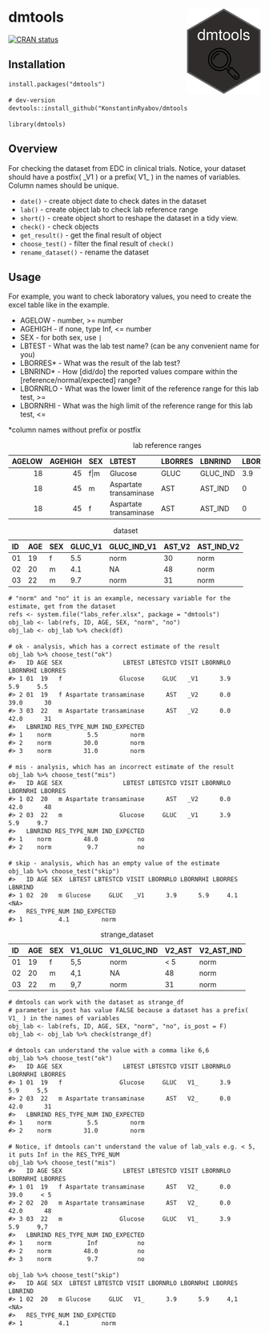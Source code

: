 dmtools <img src='man/figures/logo.png' align="right" height="170" />
=====================================================================

[![CRAN
status](https://www.r-pkg.org/badges/version/dmtools)](https://CRAN.R-project.org/package=dmtools)

Installation
------------

    install.packages("dmtools")

    # dev-version
    devtools::install_github("KonstantinRyabov/dmtools")

    library(dmtools)

Overview
--------

For checking the dataset from EDC in clinical trials. Notice, your
dataset should have a postfix( \_V1 ) or a prefix( V1\_ ) in the names
of variables. Column names should be unique.

-   `date()` - create object date to check dates in the dataset
-   `lab()` - create object lab to check lab reference range
-   `short()` - create object short to reshape the dataset in a tidy
    view.
-   `check()` - check objects
-   `get_result()` - get the final result of object
-   `choose_test()` - filter the final result of `check()`
-   `rename_dataset()` - rename the dataset

Usage
-----

For example, you want to check laboratory values, you need to create the
excel table like in the example.

-   AGELOW - number, &gt;= number
-   AGEHIGH - if none, type Inf, &lt;= number  
-   SEX - for both sex, use `|`
-   LBTEST - What was the lab test name? (can be any convenient name for
    you)
-   LBORRES\* - What was the result of the lab test?
-   LBNRIND\* - How \[did/do\] the reported values compare within the
    \[reference/normal/expected\] range?
-   LBORNRLO - What was the lower limit of the reference range for this
    lab test, &gt;=
-   LBORNRHI - What was the high limit of the reference range for this
    lab test, &lt;=

\*column names without prefix or postfix

<table>
<caption>lab reference ranges</caption>
<thead>
<tr class="header">
<th style="text-align: right;">AGELOW</th>
<th style="text-align: right;">AGEHIGH</th>
<th style="text-align: left;">SEX</th>
<th style="text-align: left;">LBTEST</th>
<th style="text-align: left;">LBORRES</th>
<th style="text-align: left;">LBNRIND</th>
<th style="text-align: left;">LBORNRLO</th>
<th style="text-align: left;">LBORNRHI</th>
</tr>
</thead>
<tbody>
<tr class="odd">
<td style="text-align: right;">18</td>
<td style="text-align: right;">45</td>
<td style="text-align: left;">f|m</td>
<td style="text-align: left;">Glucose</td>
<td style="text-align: left;">GLUC</td>
<td style="text-align: left;">GLUC_IND</td>
<td style="text-align: left;">3.9</td>
<td style="text-align: left;">5.9</td>
</tr>
<tr class="even">
<td style="text-align: right;">18</td>
<td style="text-align: right;">45</td>
<td style="text-align: left;">m</td>
<td style="text-align: left;">Aspartate transaminase</td>
<td style="text-align: left;">AST</td>
<td style="text-align: left;">AST_IND</td>
<td style="text-align: left;">0</td>
<td style="text-align: left;">42</td>
</tr>
<tr class="odd">
<td style="text-align: right;">18</td>
<td style="text-align: right;">45</td>
<td style="text-align: left;">f</td>
<td style="text-align: left;">Aspartate transaminase</td>
<td style="text-align: left;">AST</td>
<td style="text-align: left;">AST_IND</td>
<td style="text-align: left;">0</td>
<td style="text-align: left;">39</td>
</tr>
</tbody>
</table>

<table>
<caption>dataset</caption>
<thead>
<tr class="header">
<th style="text-align: left;">ID</th>
<th style="text-align: left;">AGE</th>
<th style="text-align: left;">SEX</th>
<th style="text-align: left;">GLUC_V1</th>
<th style="text-align: left;">GLUC_IND_V1</th>
<th style="text-align: left;">AST_V2</th>
<th style="text-align: left;">AST_IND_V2</th>
</tr>
</thead>
<tbody>
<tr class="odd">
<td style="text-align: left;">01</td>
<td style="text-align: left;">19</td>
<td style="text-align: left;">f</td>
<td style="text-align: left;">5.5</td>
<td style="text-align: left;">norm</td>
<td style="text-align: left;">30</td>
<td style="text-align: left;">norm</td>
</tr>
<tr class="even">
<td style="text-align: left;">02</td>
<td style="text-align: left;">20</td>
<td style="text-align: left;">m</td>
<td style="text-align: left;">4.1</td>
<td style="text-align: left;">NA</td>
<td style="text-align: left;">48</td>
<td style="text-align: left;">norm</td>
</tr>
<tr class="odd">
<td style="text-align: left;">03</td>
<td style="text-align: left;">22</td>
<td style="text-align: left;">m</td>
<td style="text-align: left;">9.7</td>
<td style="text-align: left;">norm</td>
<td style="text-align: left;">31</td>
<td style="text-align: left;">norm</td>
</tr>
</tbody>
</table>

    # "norm" and "no" it is an example, necessary variable for the estimate, get from the dataset
    refs <- system.file("labs_refer.xlsx", package = "dmtools")
    obj_lab <- lab(refs, ID, AGE, SEX, "norm", "no")
    obj_lab <- obj_lab %>% check(df)

    # ok - analysis, which has a correct estimate of the result
    obj_lab %>% choose_test("ok")
    #>   ID AGE SEX                 LBTEST LBTESTCD VISIT LBORNRLO LBORNRHI LBORRES
    #> 1 01  19   f                Glucose     GLUC   _V1      3.9      5.9     5.5
    #> 2 01  19   f Aspartate transaminase      AST   _V2      0.0     39.0      30
    #> 3 03  22   m Aspartate transaminase      AST   _V2      0.0     42.0      31
    #>   LBNRIND RES_TYPE_NUM IND_EXPECTED
    #> 1    norm          5.5         norm
    #> 2    norm         30.0         norm
    #> 3    norm         31.0         norm

    # mis - analysis, which has an incorrect estimate of the result
    obj_lab %>% choose_test("mis")
    #>   ID AGE SEX                 LBTEST LBTESTCD VISIT LBORNRLO LBORNRHI LBORRES
    #> 1 02  20   m Aspartate transaminase      AST   _V2      0.0     42.0      48
    #> 2 03  22   m                Glucose     GLUC   _V1      3.9      5.9     9.7
    #>   LBNRIND RES_TYPE_NUM IND_EXPECTED
    #> 1    norm         48.0           no
    #> 2    norm          9.7           no

    # skip - analysis, which has an empty value of the estimate
    obj_lab %>% choose_test("skip")
    #>   ID AGE SEX  LBTEST LBTESTCD VISIT LBORNRLO LBORNRHI LBORRES LBNRIND
    #> 1 02  20   m Glucose     GLUC   _V1      3.9      5.9     4.1    <NA>
    #>   RES_TYPE_NUM IND_EXPECTED
    #> 1          4.1         norm

<table>
<caption>strange_dataset</caption>
<thead>
<tr class="header">
<th style="text-align: left;">ID</th>
<th style="text-align: left;">AGE</th>
<th style="text-align: left;">SEX</th>
<th style="text-align: left;">V1_GLUC</th>
<th style="text-align: left;">V1_GLUC_IND</th>
<th style="text-align: left;">V2_AST</th>
<th style="text-align: left;">V2_AST_IND</th>
</tr>
</thead>
<tbody>
<tr class="odd">
<td style="text-align: left;">01</td>
<td style="text-align: left;">19</td>
<td style="text-align: left;">f</td>
<td style="text-align: left;">5,5</td>
<td style="text-align: left;">norm</td>
<td style="text-align: left;">&lt; 5</td>
<td style="text-align: left;">norm</td>
</tr>
<tr class="even">
<td style="text-align: left;">02</td>
<td style="text-align: left;">20</td>
<td style="text-align: left;">m</td>
<td style="text-align: left;">4,1</td>
<td style="text-align: left;">NA</td>
<td style="text-align: left;">48</td>
<td style="text-align: left;">norm</td>
</tr>
<tr class="odd">
<td style="text-align: left;">03</td>
<td style="text-align: left;">22</td>
<td style="text-align: left;">m</td>
<td style="text-align: left;">9,7</td>
<td style="text-align: left;">norm</td>
<td style="text-align: left;">31</td>
<td style="text-align: left;">norm</td>
</tr>
</tbody>
</table>

    # dmtools can work with the dataset as strange_df
    # parameter is_post has value FALSE because a dataset has a prefix( V1_ ) in the names of variables
    obj_lab <- lab(refs, ID, AGE, SEX, "norm", "no", is_post = F)
    obj_lab <- obj_lab %>% check(strange_df)

    # dmtools can understand the value with a comma like 6,6 
    obj_lab %>% choose_test("ok")
    #>   ID AGE SEX                 LBTEST LBTESTCD VISIT LBORNRLO LBORNRHI LBORRES
    #> 1 01  19   f                Glucose     GLUC   V1_      3.9      5.9     5,5
    #> 2 03  22   m Aspartate transaminase      AST   V2_      0.0     42.0      31
    #>   LBNRIND RES_TYPE_NUM IND_EXPECTED
    #> 1    norm          5.5         norm
    #> 2    norm         31.0         norm

    # Notice, if dmtools can't understand the value of lab_vals e.g. < 5, it puts Inf in the RES_TYPE_NUM
    obj_lab %>% choose_test("mis")
    #>   ID AGE SEX                 LBTEST LBTESTCD VISIT LBORNRLO LBORNRHI LBORRES
    #> 1 01  19   f Aspartate transaminase      AST   V2_      0.0     39.0     < 5
    #> 2 02  20   m Aspartate transaminase      AST   V2_      0.0     42.0      48
    #> 3 03  22   m                Glucose     GLUC   V1_      3.9      5.9     9,7
    #>   LBNRIND RES_TYPE_NUM IND_EXPECTED
    #> 1    norm          Inf           no
    #> 2    norm         48.0           no
    #> 3    norm          9.7           no

    obj_lab %>% choose_test("skip")
    #>   ID AGE SEX  LBTEST LBTESTCD VISIT LBORNRLO LBORNRHI LBORRES LBNRIND
    #> 1 02  20   m Glucose     GLUC   V1_      3.9      5.9     4,1    <NA>
    #>   RES_TYPE_NUM IND_EXPECTED
    #> 1          4.1         norm

